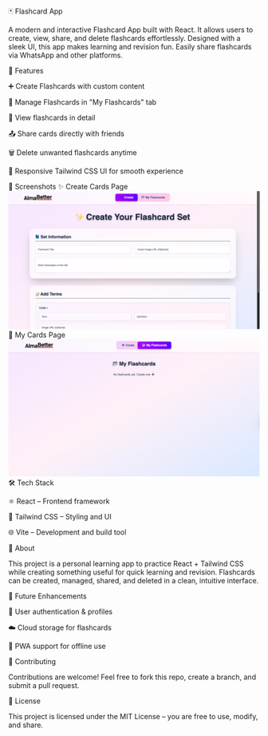🃏 Flashcard App

A modern and interactive Flashcard App built with React.
It allows users to create, view, share, and delete flashcards effortlessly.
Designed with a sleek UI, this app makes learning and revision fun.
Easily share flashcards via WhatsApp and other platforms.

🚀 Features

➕ Create Flashcards with custom content

📂 Manage Flashcards in "My Flashcards" tab

👀 View flashcards in detail

📤 Share cards directly with friends

🗑️ Delete unwanted flashcards anytime

🎨 Responsive Tailwind CSS UI for smooth experience

📸 Screenshots
✨ Create Cards Page
<img src="./public/home.png" alt="Create Cards Screenshot" width="600" />
📂 My Cards Page
<img src="./public/Mycards.png" alt="My Cards Screenshot" width="600" />
🛠️ Tech Stack

⚛️ React – Frontend framework

🎨 Tailwind CSS – Styling and UI

🌐 Vite – Development and build tool

📖 About

This project is a personal learning app to practice React + Tailwind CSS while creating something useful for quick learning and revision.
Flashcards can be created, managed, shared, and deleted in a clean, intuitive interface.

🌟 Future Enhancements

🔑 User authentication & profiles

☁️ Cloud storage for flashcards

📱 PWA support for offline use

🤝 Contributing

Contributions are welcome!
Feel free to fork this repo, create a branch, and submit a pull request.

📜 License

This project is licensed under the MIT License – you are free to use, modify, and share.

